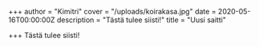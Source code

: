 +++
author = "Kimitri"
cover = "/uploads/koirakasa.jpg"
date = 2020-05-16T00:00:00Z
description = "Tästä tulee siisti!"
title = "Uusi saitti"

+++
Tästä tulee siisti!